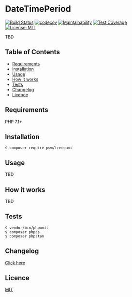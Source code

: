 # DateTimePeriod

[![Build Status](https://travis-ci.org/pwm/treegami.svg?branch=master)](https://travis-ci.org/pwm/treegami)
[![codecov](https://codecov.io/gh/pwm/treegami/branch/master/graph/badge.svg)](https://codecov.io/gh/pwm/treegami)
[![Maintainability](https://api.codeclimate.com/v1/badges/25356a7f11c642ee8ac5/maintainability)](https://codeclimate.com/github/pwm/treegami/maintainability)
[![Test Coverage](https://api.codeclimate.com/v1/badges/25356a7f11c642ee8ac5/test_coverage)](https://codeclimate.com/github/pwm/treegami/test_coverage)
[![License: MIT](https://img.shields.io/badge/License-MIT-yellow.svg)](https://opensource.org/licenses/MIT)

TBD

## Table of Contents

* [Requirements](#requirements)
* [Installation](#installation)
* [Usage](#usage)
* [How it works](#how-it-works)
* [Tests](#tests)
* [Changelog](#changelog)
* [Licence](#licence)

## Requirements

PHP 7.1+

## Installation

    $ composer require pwm/treegami

## Usage

TBD

## How it works

TBD

## Tests

	$ vendor/bin/phpunit
	$ composer phpcs
	$ composer phpstan

## Changelog

[Click here](changelog.md)

## Licence

[MIT](LICENSE)
